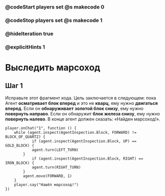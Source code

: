 ### @codeStart players set @s makecode 0
### @codeStop players set @s makecode 1

### @hideIteration true 
### @explicitHints 1


# Выследить марсоход 

## Шаг 1
Исправьте этот фрагмент кода. Цель заключается в следующем: пока Агент **осматривает блок вперед** и это не **кварц**, ему нужно **двигаться вперед**. Если он **обнаруживает** **золотой блок снизу**, ему нужно **повернуть направо**. Если он обнаружит **блок железа снизу**, ему нужно **повернуть налево**. В конце агент должен сказать: «Найден марсоход!».




```template
player.onChat("1", function () {
    while (agent.inspect(AgentInspection.Block, FORWARD) != BLOCK_OF_QUARTZ) {
            if (agent.inspect(AgentInspection.Block, UP) == GOLD_BLOCK) {
            agent.turn(LEFT_TURN)
        }
            if (agent.inspect(AgentInspection.Block, RIGHT) == IRON_BLOCK) {
            agent.turn(RIGHT_TURN)
        }
        agent.move(FORWARD, 1)
    }
    player.say("Нашёл марсоход!")
})
```
